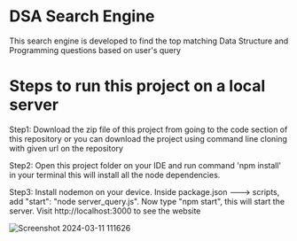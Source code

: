 # DSA Search Engine
This search engine is developed to find the top matching Data Structure and Programming questions based on user's query

# Steps to run this project on a local server
Step1: Download the zip file of this project from going to the code section of this repository or you can download the project using command line cloning with given url on the repository

Step2: Open this project folder on your IDE and run command 'npm install' in your terminal this will install all the node dependencies.

Step3: Install nodemon on your device. Inside package.json ---> scripts, add "start": "node server_query.js". Now type "npm start", this will start the server. Visit http://localhost:3000 to see the website

![Screenshot 2024-03-11 111626](https://github.com/sajjadansari802136/DSA-Search-Engine/assets/57280143/91805a0c-745e-493f-a62d-356aa3ebdd68)

